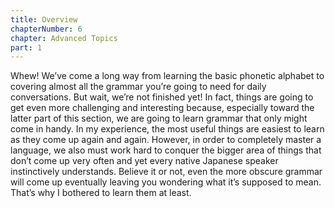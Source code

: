 ```yaml
---
title: Overview
chapterNumber: 6
chapter: Advanced Topics
part: 1
---
```


Whew! We’ve come a long way from learning the basic phonetic alphabet to covering almost all the grammar you’re going to need for daily conversations. But wait, we’re not finished yet! In fact, things are going to get even more challenging and interesting because, especially toward the latter part of this section, we are going to learn grammar that only might come in handy. In my experience, the most useful things are easiest to learn as they come up again and again. However, in order to completely master a language, we also must work hard to conquer the bigger area of things that don’t come up very often and yet every native Japanese speaker instinctively understands. Believe it or not, even the more obscure grammar will come up eventually leaving you wondering what it’s supposed to mean. That’s why I bothered to learn them at least.
